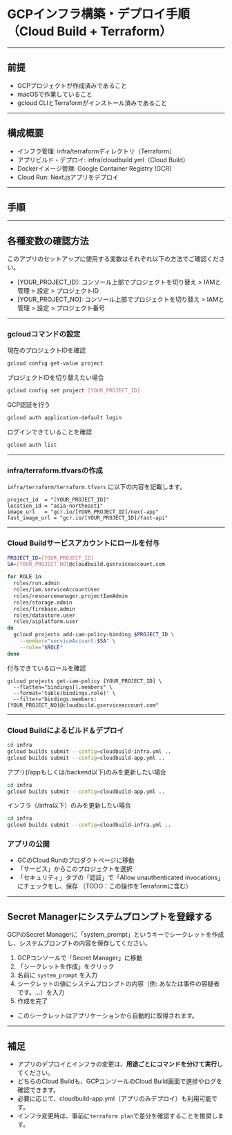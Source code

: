 # GCPインフラ構築・デプロイ手順（Cloud Build + Terraform）

---

## 前提
- GCPプロジェクトが作成済みであること
- macOSで作業していること
- gcloud CLIとTerraformがインストール済みであること

---

## 構成概要
- インフラ管理: infra/terraformディレクトリ（Terraform）
- アプリビルド・デプロイ: infra/cloudbuild.yml（Cloud Build）
- Dockerイメージ管理: Google Container Registry (GCR)
- Cloud Run: Next.jsアプリをデプロイ

---

## 手順

---

## 各種変数の確認方法
このアプリのセットアップに使用する変数はそれぞれ以下の方法でご確認ください。
- [YOUR_PROJECT_ID]: コンソール上部でプロジェクトを切り替え > IAMと管理 > 設定 > プロジェクトID
- [YOUR_PROJECT_NO]: コンソール上部でプロジェクトを切り替え > IAMと管理 > 設定 > プロジェクト番号

---

### gcloudコマンドの設定
現在のプロジェクトIDを確認
```sh
gcloud config get-value project
```
プロジェクトIDを切り替えたい場合
```sh
gcloud config set project [YOUR_PROJECT_ID]
```
GCP認証を行う
```sh
gcloud auth application-default login
```
ログインできていることを確認
```sh
gcloud auth list
```

---

### infra/terraform.tfvarsの作成
`infra/terraform/terraform.tfvars` に以下の内容を記載します。
```hcl
project_id  = "[YOUR_PROJECT_ID]"
location_id = "asia-northeast1"
image_url   = "gcr.io/[YOUR_PROJECT_ID]/next-app"
fast_image_url = "gcr.io/[YOUR_PROJECT_ID]/fast-api"
```

---

### Cloud Buildサービスアカウントにロールを付与
```sh
PROJECT_ID=[YOUR_PROJECT_ID]
SA=[YOUR_PROJECT_NO]@cloudbuild.gserviceaccount.com

for ROLE in
  roles/run.admin
  roles/iam.serviceAccountUser
  roles/resourcemanager.projectIamAdmin
  roles/storage.admin
  roles/firebase.admin
  roles/datastore.user
  roles/aiplatform.user
do
  gcloud projects add-iam-policy-binding $PROJECT_ID \
    --member="serviceAccount:$SA" \
    --role="$ROLE"
done
```
付与できているロールを確認
```
gcloud projects get-iam-policy [YOUR_PROJECT_ID] \
  --flatten="bindings[].members" \
  --format='table(bindings.role)' \
  --filter="bindings.members:[YOUR_PROJECT_NO]@cloudbuild.gserviceaccount.com"
```

---

###  Cloud Buildによるビルド＆デプロイ
```sh
cd infra
gcloud builds submit --config=cloudbuild-infra.yml ..
gcloud builds submit --config=cloudbuild-app.yml ..
```

アプリ(/appもしくは/backend以下)のみを更新したい場合
```sh
cd infra
gcloud builds submit --config=cloudbuild-app.yml ..
```

インフラ（/infra以下）のみを更新したい場合
```sh
cd infra
gcloud builds submit --config=cloudbuild-infra.yml ..
```

### アプリの公開
- GCのCloud Runのプロダクトページに移動
- 「サービス」からこのプロジェクトを選択
- 「セキュリティ」タブの「認証」で「Allow unauthenticated invocations」にチェックをし、保存
（TODO：この操作をTerraformに含む）

---

## Secret Managerにシステムプロンプトを登録する

GCPのSecret Managerに「system_prompt」というキーでシークレットを作成し、システムプロンプトの内容を保存してください。

1. GCPコンソールで「Secret Manager」に移動
2. 「シークレットを作成」をクリック
3. 名前に `system_prompt` を入力
4. シークレットの値にシステムプロンプトの内容（例: あなたは事件の容疑者です。...）を入力
5. 作成を完了

- このシークレットはアプリケーションから自動的に取得されます。
---

## 補足
- アプリのデプロイとインフラの変更は、**用途ごとにコマンドを分けて実行**してください。
- どちらのCloud Buildも、GCPコンソールのCloud Build画面で進捗やログを確認できます。
- 必要に応じて、cloudbuild-app.yml（アプリのみデプロイ）も利用可能です。
- インフラ変更時は、事前に`terraform plan`で差分を確認することを推奨します。
